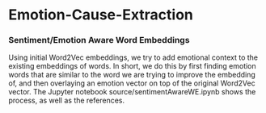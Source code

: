 # Emotion-Cause-Extraction

### Sentiment/Emotion Aware Word Embeddings

Using initial Word2Vec embeddings, we try to add emotional context to the existing embeddings of words. In short, we do this by first finding emotion words that are similar to the word we are trying to improve the embedding of, and then overlaying an emotion vector on top of the original Word2Vec vector. 
The Jupyter notebook source/sentimentAwareWE.ipynb shows the process, as well as the references.